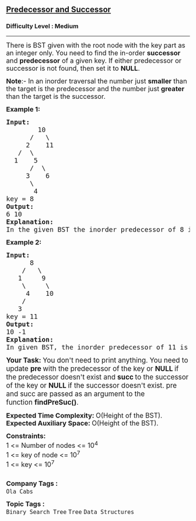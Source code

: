<h2><a href="https://practice.geeksforgeeks.org/problems/predecessor-and-successor/1?utm_source=geeksforgeeks&utm_medium=article_practice_tab&utm_campaign=article_practice_tab">Predecessor and Successor</a></h2><h3>Difficulty Level : Medium</h3><hr><div class="problems_problem_content__Xm_eO"><p><span style="font-size: 18px;">There is BST given with the root node with the key part as an integer only. You need to find the in-order <strong>successor</strong> and <strong>predecessor</strong> of a given key. If either predecessor or successor is not found, then set it to <strong>NULL</strong>.</span></p>
<p><span style="font-size: 18px;"><strong>Note</strong>:- In an inorder traversal the number just <strong>smaller</strong> than the target is the predecessor and the number just <strong>greater</strong> than the target is the successor.&nbsp;</span></p>
<p><span style="font-size: 18px;"><strong>Example 1:</strong></span></p>
<pre><span style="font-size: 18px;"><strong>Input:
</strong>        10
&nbsp;     /   \
&nbsp;    2    11
&nbsp;  /  \ 
&nbsp; 1    5
&nbsp;     /  \
&nbsp;    3    6
&nbsp;     \
&nbsp;      4
key = 8
<strong>Output: <br></strong>6 10<strong>
Explanation: <br></strong>In the given BST the inorder predecessor of 8 is 6 and inorder successor of 8 is 10.</span>
</pre>
<p><span style="font-size: 18px;"><strong>Example 2:</strong></span></p>
<pre><span style="font-size: 18px;"><strong>Input:
</strong>      8
&nbsp;   /   \
&nbsp;  1     9
&nbsp;   \     \
&nbsp;    4    10
&nbsp;   /
&nbsp;  3
key = 11
<strong>Output: <br></strong>10 -1<strong>
Explanation: <br></strong>In given BST, the inorder predecessor of 11 is 10 whereas it does not have any inorder successor.</span></pre>
<p><span style="font-size: 14pt;"><strong>Your Task: </strong>You don't need to print anything. You need to update <strong>pre </strong>with the predecessor of the key or <strong>NULL </strong>if the predecessor doesn't exist and <strong>succ </strong>to the successor of the key&nbsp;</span><span style="font-size: 18.6667px;">or <strong>NULL </strong>if the </span><span style="font-size: 18.6667px;">successor </span><span style="font-size: 18.6667px;">doesn't exist</span><span style="font-size: 14pt;">. pre and succ are passed as an argument to the function&nbsp;</span><strong><span style="font-size: 18.6667px;">findPreSuc()</span></strong><span style="font-size: 14pt;">.&nbsp;</span></p>
<p><strong style="font-size: 18px;"><strong>Expected Time Complexity:&nbsp;</strong><span style="font-weight: 400;">O(Height of the BST).</span><br style="font-weight: 400;"><strong>Expected Auxiliary Space:&nbsp;</strong><span style="font-weight: 400;">O(Height of the BST).</span></strong></p>
<p><strong style="font-size: 18px;">Constraints:&nbsp;</strong><span style="font-size: 18px;"><br>1 &lt;= Number of nodes &lt;= 10<sup>4</sup><br>1 &lt;= key of node &lt;= 10<sup>7</sup><br>1 &lt;= key &lt;= 10<sup>7</sup></span><br>&nbsp;</p></div><p><span style=font-size:18px><strong>Company Tags : </strong><br><code>Ola Cabs</code>&nbsp;<br><p><span style=font-size:18px><strong>Topic Tags : </strong><br><code>Binary Search Tree</code>&nbsp;<code>Tree</code>&nbsp;<code>Data Structures</code>&nbsp;